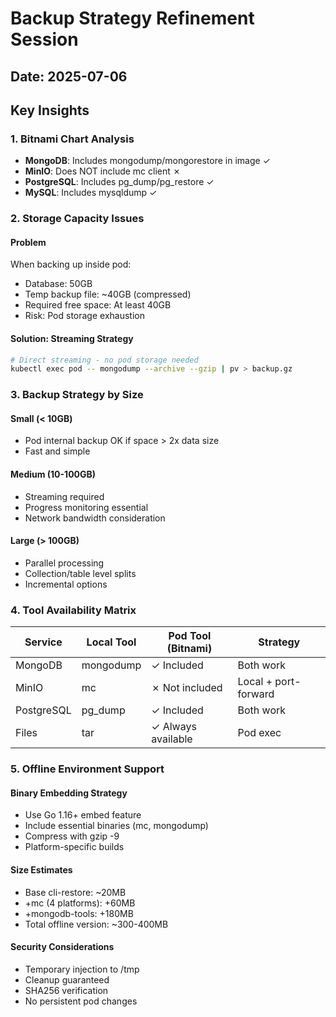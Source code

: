 # Backup Strategy Refinement Session

## Date: 2025-07-06

## Key Insights

### 1. Bitnami Chart Analysis
- **MongoDB**: Includes mongodump/mongorestore in image ✓
- **MinIO**: Does NOT include mc client ✗
- **PostgreSQL**: Includes pg_dump/pg_restore ✓
- **MySQL**: Includes mysqldump ✓

### 2. Storage Capacity Issues

#### Problem
When backing up inside pod:
- Database: 50GB
- Temp backup file: ~40GB (compressed)
- Required free space: At least 40GB
- Risk: Pod storage exhaustion

#### Solution: Streaming Strategy
```bash
# Direct streaming - no pod storage needed
kubectl exec pod -- mongodump --archive --gzip | pv > backup.gz
```

### 3. Backup Strategy by Size

#### Small (< 10GB)
- Pod internal backup OK if space > 2x data size
- Fast and simple

#### Medium (10-100GB)  
- Streaming required
- Progress monitoring essential
- Network bandwidth consideration

#### Large (> 100GB)
- Parallel processing
- Collection/table level splits
- Incremental options

### 4. Tool Availability Matrix

| Service | Local Tool | Pod Tool (Bitnami) | Strategy |
|---------|------------|-------------------|----------|
| MongoDB | mongodump | ✓ Included | Both work |
| MinIO | mc | ✗ Not included | Local + port-forward |
| PostgreSQL | pg_dump | ✓ Included | Both work |
| Files | tar | ✓ Always available | Pod exec |

### 5. Offline Environment Support

#### Binary Embedding Strategy
- Use Go 1.16+ embed feature
- Include essential binaries (mc, mongodump)
- Compress with gzip -9
- Platform-specific builds

#### Size Estimates
- Base cli-restore: ~20MB
- +mc (4 platforms): +60MB
- +mongodb-tools: +180MB  
- Total offline version: ~300-400MB

#### Security Considerations
- Temporary injection to /tmp
- Cleanup guaranteed
- SHA256 verification
- No persistent pod changes